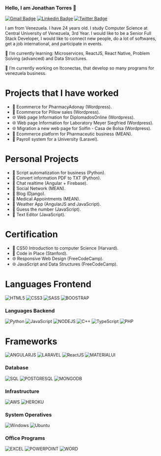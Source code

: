 ### Hello, I am Jonathan Torres 👋

[![Gmail Badge](https://img.shields.io/badge/-jonathan.torres.8096-c14438?style=flat&logo=Gmail&logoColor=white)](mailto:jonathan.torres.8096@gmail.com "Connect via Email")
[![Linkedin Badge](https://img.shields.io/badge/-Jonathan%20Torres-0072b1?style=flat&logo=Linkedin&logoColor=white)](https://www.linkedin.com/in/jonathan-torres-a5796b117/ "Connect on LinkedIn")
[![Twitter Badge](https://img.shields.io/badge/-@Linux_AIO-00acee?style=flat&logo=Twitter&logoColor=white)](https://twitter.com/intent/follow?screen_name=Linux_AIO "Follow on Twitter")

I am from Venezuela. I have 24 years old. I study Computer Science at Central University of Venezuela, 3rd Year. I would like to be a Senior Full Stack Developer, I would like to connect new people, do a lot of softwares, get a job international, and participate in events.

🌱 I’m currently learning: Microservices, ReactJS, React Native, Problem Solving (advanced) and Data Structures.

🔭 I’m currently working on Itconectas, that develop so many programs for venezuela business.

# Projects that I have worked

* 🛒 Ecommerce for PharmacyAdonay (Wordpress).
* 🛒 Ecommerce for Pillow sales (Wordpress).
* 🌐 Web page Information for DiplomadosOnline (Wordpress).
* 🌐 Web page Information for Laboratory Meyer Siegfried (Wordpress).
* 🌐 Migration a new web page for Solfin - Casa de Bolsa (Wordpress).
* 🛒 Ecommerce platform for Pharmaceutic business (MEAN).
* 📄 Payroll system for a University (Laravel).

# Personal Projects

* 📄 Script automatization for business (Python).
* 📄 Convert information PDF to TXT (Python).
* 📱 Chat realtime (Angular + Firebase).
* 📱 Social Network (MEAN).
* 📱 Blog (Django).
* 📄 Medical Appointments (MEAN).
* 📄 Weather App (AngularJS and JavaScript).
* 📄 Guess the number (JavaScript).
* 📄 Text Editor (JavaScript).

# Certification

* 📕 CS50 Introduction to computer Science (Harvard).
* 📕 Code in Place (Stanford).
* 🌐 Responsive Web Design (FreeCodeCamp).
* 🌐 JavaScript and Data Structures (FreeCodeCamp).

# Languages Frontend

![HTML5](https://img.shields.io/badge/HTML5-E34F26?style=for-the-badge&logo=html5&logoColor=white)
![CSS3](https://img.shields.io/badge/CSS3-1572B6?style=for-the-badge&logo=css3&logoColor=white)
![SASS](https://img.shields.io/badge/Sass-CC6699?style=for-the-badge&logo=sass&logoColor=white)
![BOOSTRAP](https://img.shields.io/badge/Bootstrap-563D7C?style=for-the-badge&logo=bootstrap&logoColor=white)

### Languages Backend

![Python](https://img.shields.io/badge/Python-3776AB?style=for-the-badge&logo=python&logoColor=white)
![JavaScript](https://img.shields.io/badge/JavaScript-F7DF1E?style=for-the-badge&logo=javascript&logoColor=black)
![NODEJS](https://img.shields.io/badge/Node.js-43853D?style=for-the-badge&logo=node.js&logoColor=white)
![C++](https://img.shields.io/badge/C%2B%2B-00599C?style=for-the-badge&logo=c%2B%2B&logoColor=white)
![TypeScript](https://img.shields.io/badge/TypeScript-007ACC?style=for-the-badge&logo=typescript&logoColor=white)
![PHP](https://img.shields.io/badge/PHP-777BB4?style=for-the-badge&logo=php&logoColor=white)

# Frameworks

![ANGULARJS](https://img.shields.io/badge/AngularJS-E23237?style=for-the-badge&logo=angularjs&logoColor=white)
![LARAVEL](https://img.shields.io/badge/Laravel-FF2D20?style=for-the-badge&logo=laravel&logoColor=white)
![ReactJS](https://img.shields.io/badge/React-20232A?style=for-the-badge&logo=react&logoColor=61DAFB)
![MATERIALUI](https://img.shields.io/badge/Material--UI-0081CB?style=for-the-badge&logo=material-ui&logoColor=white)

### Database

![SQL](https://img.shields.io/badge/MySQL-00000F?style=for-the-badge&logo=mysql&logoColor=white)
![POSTGRESQL](https://img.shields.io/badge/PostgreSQL-316192?style=for-the-badge&logo=postgresql&logoColor=white)
![MONGODB](https://img.shields.io/badge/MongoDB-4EA94B?style=for-the-badge&logo=mongodb&logoColor=white)

### Infrastructure

![AWS](https://img.shields.io/badge/Amazon_AWS-232F3E?style=for-the-badge&logo=amazon-aws&logoColor=white)
![HEROKU](https://img.shields.io/badge/Heroku-430098?style=for-the-badge&logo=heroku&logoColor=white)


### System Operatives
![Windows](https://img.shields.io/badge/Windows-0078D6?style=for-the-badge&logo=windows&logoColor=white)
![Ubuntu](https://img.shields.io/badge/Ubuntu-E95420?style=for-the-badge&logo=ubuntu&logoColor=white)

### Office Programs

![EXCEL](https://img.shields.io/badge/Microsoft_Excel-217346?style=for-the-badge&logo=microsoft-excel&logoColor=white)
![POWERPOINT](https://img.shields.io/badge/Microsoft_PowerPoint-B7472A?style=for-the-badge&logo=microsoft-powerpoint&logoColor=white)
![WORD](https://img.shields.io/badge/Microsoft_Word-2B579A?style=for-the-badge&logo=microsoft-word&logoColor=white)


<!--
**JohnnyAIO-TFD/JohnnyAIO-TFD** is a ✨ _special_ ✨ repository because its `README.md` (this file) appears on your GitHub profile.

Here are some ideas to get you started:

- 🔭 I’m currently working on ...
- 🌱 I’m currently learning ...
- 👯 I’m looking to collaborate on ...
- 🤔 I’m looking for help with ...
- 💬 Ask me about ...
- 📫 How to reach me: ...
- 😄 Pronouns: ...
- ⚡ Fun fact: ...
-->
